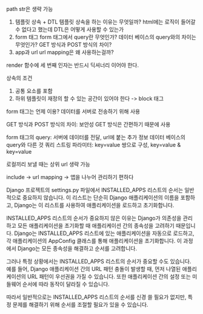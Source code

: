 path str은 생략 가능

1. 템플릿 상속 + DTL
   템플릿 상속을 하는 이유는 무엇일까?
   html에는 로직이 들어갈 수 없다고 했는데 DTL은 어떻게 사용할 수 있는가
2. form 태그
   form 태그에서 query란 무엇인가?
   데이터 베이스의 query와의 차이는 무엇인가?
   GET 방식과 POST 방식의 차이?
3. app과 url
   url mapping은 왜 사용하는걸까?

render 함수에 세 번째 인자는 반드시 딕셔너리 이어야 한다.

상속의 조건
1. 공통 요소를 포함
2. 하위 템플릿이 재정의 할 수 있는 공간이 있어야 한다 -> block 태그

form 태그는 언제 이용?
데이터를 서버로 전송하기 위해 사용

GET 방식과 POST 방식의 차이: 보안성
GET 방식은 간편하기 때문에 사용

form 태그의 query: 서버에 데이터를 전달, url에 붙는 추가 정보
데이터 베이스의 query와 다른 것
쿼리 스트링 파라미터: key=value 쌍으로 구성, key=value & key=value

로컬끼리 보낼 때는 상위 url 생략 가능

include -> url mapping -> 앱을 나누어 관리하기 편하다

Django 프로젝트의 settings.py 파일에서 INSTALLED_APPS 리스트의 순서는 일반적으로 중요하지 않습니다. 이 리스트는 단순히 Django 애플리케이션의 이름을 포함하고, Django는 이 리스트를 사용하여 애플리케이션을 로드하고 초기화합니다.

INSTALLED_APPS 리스트의 순서가 중요하지 않은 이유는 Django가 의존성을 관리하고 모든 애플리케이션을 초기화할 때 애플리케이션 간의 종속성을 고려하기 때문입니다. Django는 INSTALLED_APPS 리스트에 있는 애플리케이션을 자동으로 로드하고, 각 애플리케이션의 AppConfig 클래스를 통해 애플리케이션을 초기화합니다. 이 과정에서 Django는 모든 종속성을 해결하고 순서를 고려합니다.

그러나 특정 상황에서는 INSTALLED_APPS 리스트의 순서가 중요할 수도 있습니다. 예를 들어, Django 애플리케이션 간의 URL 패턴 충돌이 발생할 때, 먼저 나열된 애플리케이션의 URL 패턴이 우선권을 가질 수 있습니다. 또한 애플리케이션 간의 설정 또는 미들웨어 순서에 따라 동작이 달라질 수 있습니다.

따라서 일반적으로는 INSTALLED_APPS 리스트의 순서를 신경 쓸 필요가 없지만, 특정 문제를 해결하기 위해 순서를 조절할 필요가 있을 수 있습니다.




